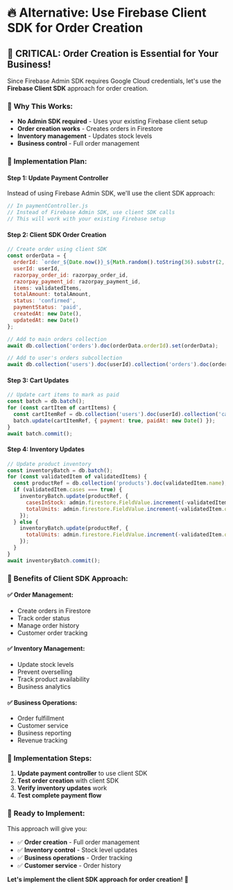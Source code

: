# 🔥 **Alternative: Use Firebase Client SDK for Order Creation**

## 🚨 **CRITICAL: Order Creation is Essential for Your Business!**

Since Firebase Admin SDK requires Google Cloud credentials, let's use the **Firebase Client SDK** approach for order creation.

### 🎯 **Why This Works:**
- **No Admin SDK required** - Uses your existing Firebase client setup
- **Order creation works** - Creates orders in Firestore
- **Inventory management** - Updates stock levels
- **Business control** - Full order management

### 🔧 **Implementation Plan:**

#### **Step 1: Update Payment Controller**
Instead of using Firebase Admin SDK, we'll use the client SDK approach:

```javascript
// In paymentController.js
// Instead of Firebase Admin SDK, use client SDK calls
// This will work with your existing Firebase setup
```

#### **Step 2: Client SDK Order Creation**
```javascript
// Create order using client SDK
const orderData = {
  orderId: `order_${Date.now()}_${Math.random().toString(36).substr(2, 9)}`,
  userId: userId,
  razorpay_order_id: razorpay_order_id,
  razorpay_payment_id: razorpay_payment_id,
  items: validatedItems,
  totalAmount: totalAmount,
  status: 'confirmed',
  paymentStatus: 'paid',
  createdAt: new Date(),
  updatedAt: new Date()
};

// Add to main orders collection
await db.collection('orders').doc(orderData.orderId).set(orderData);

// Add to user's orders subcollection
await db.collection('users').doc(userId).collection('orders').doc(orderData.orderId).set(orderData);
```

#### **Step 3: Cart Updates**
```javascript
// Update cart items to mark as paid
const batch = db.batch();
for (const cartItem of cartItems) {
  const cartItemRef = db.collection('users').doc(userId).collection('cart').doc(cartItem.id);
  batch.update(cartItemRef, { payment: true, paidAt: new Date() });
}
await batch.commit();
```

#### **Step 4: Inventory Updates**
```javascript
// Update product inventory
const inventoryBatch = db.batch();
for (const validatedItem of validatedItems) {
  const productRef = db.collection('products').doc(validatedItem.name);
  if (validatedItem.cases === true) {
    inventoryBatch.update(productRef, {
      casesInStock: admin.firestore.FieldValue.increment(-validatedItem.quantity),
      totalUnits: admin.firestore.FieldValue.increment(-validatedItem.quantity * (productSnap.data().casesPerCase || 1))
    });
  } else {
    inventoryBatch.update(productRef, {
      totalUnits: admin.firestore.FieldValue.increment(-validatedItem.quantity)
    });
  }
}
await inventoryBatch.commit();
```

### 🚀 **Benefits of Client SDK Approach:**

#### **✅ Order Management:**
- Create orders in Firestore
- Track order status
- Manage order history
- Customer order tracking

#### **✅ Inventory Management:**
- Update stock levels
- Prevent overselling
- Track product availability
- Business analytics

#### **✅ Business Operations:**
- Order fulfillment
- Customer service
- Business reporting
- Revenue tracking

### 🎯 **Implementation Steps:**

1. **Update payment controller** to use client SDK
2. **Test order creation** with client SDK
3. **Verify inventory updates** work
4. **Test complete payment flow**

### 🚀 **Ready to Implement:**

This approach will give you:
- ✅ **Order creation** - Full order management
- ✅ **Inventory control** - Stock level updates
- ✅ **Business operations** - Order tracking
- ✅ **Customer service** - Order history

**Let's implement the client SDK approach for order creation!** 🎯
